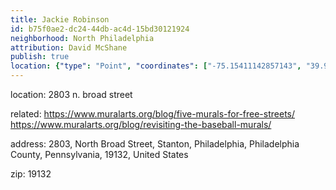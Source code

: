 ```yaml
---
title: Jackie Robinson
id: b75f0ae2-dc24-44db-ac4d-15bd30121924
neighborhood: North Philadelphia
attribution: David McShane
publish: true
location: {"type": "Point", "coordinates": ["-75.15411142857143", "39.99566385714286"]}
---
```


location: 2803 n. broad street


            
related: https://www.muralarts.org/blog/five-murals-for-free-streets/
https://www.muralarts.org/blog/revisiting-the-baseball-murals/




            
address: 2803, North Broad Street, Stanton, Philadelphia, Philadelphia County, Pennsylvania, 19132, United States



zip: 19132



                